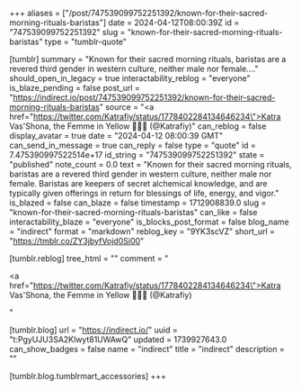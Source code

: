 +++
aliases = ["/post/747539099752251392/known-for-their-sacred-morning-rituals-baristas"]
date = 2024-04-12T08:00:39Z
id = "747539099752251392"
slug = "known-for-their-sacred-morning-rituals-baristas"
type = "tumblr-quote"

[tumblr]
summary = "Known for their sacred morning rituals, baristas are a revered third gender in western culture, neither male nor female...."
should_open_in_legacy = true
interactability_reblog = "everyone"
is_blaze_pending = false
post_url = "https://indirect.io/post/747539099752251392/known-for-their-sacred-morning-rituals-baristas"
source = "<a href=\"https://twitter.com/Katrafiy/status/1778402284134646234\">Katra Vas'Shona, the Femme in Yellow 🏳️‍⚧️✨ (@Katrafiy)</a>"
can_reblog = false
display_avatar = true
date = "2024-04-12 08:00:39 GMT"
can_send_in_message = true
can_reply = false
type = "quote"
id = 7.475390997522514e+17
id_string = "747539099752251392"
state = "published"
note_count = 0.0
text = "Known for their sacred morning rituals, baristas are a revered third gender in western culture, neither male nor female. Baristas are keepers of secret alchemical knowledge, and are typically given offerings in return for blessings of life, energy, and vigor."
is_blazed = false
can_blaze = false
timestamp = 1712908839.0
slug = "known-for-their-sacred-morning-rituals-baristas"
can_like = false
interactability_blaze = "everyone"
is_blocks_post_format = false
blog_name = "indirect"
format = "markdown"
reblog_key = "9YK3scVZ"
short_url = "https://tmblr.co/ZY3jbyfVojd0Si00"

[tumblr.reblog]
tree_html = ""
comment = "<p><a href=\"https://twitter.com/Katrafiy/status/1778402284134646234\">Katra Vas'Shona, the Femme in Yellow 🏳️‍⚧️✨ (@Katrafiy)</a></p>"

[tumblr.blog]
url = "https://indirect.io/"
uuid = "t:PgyUJU3SA2Klwyt81UWAwQ"
updated = 1739927643.0
can_show_badges = false
name = "indirect"
title = "indirect"
description = ""

[tumblr.blog.tumblrmart_accessories]
+++
